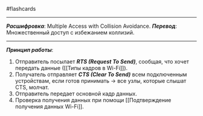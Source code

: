 #flashcards
***
***Расшифровка***: Multiple Access with Collision Avoidance.
***Перевод***: Множественный доступ с избежанием коллизий.
***
***Принцип работы***:
1. Отправитель посылает ***RTS (Request To Send)***, сообщая, что хочет передать данные ([[Типы кадров в Wi-Fi]]).
2. Получатель отправляет ***CTS (Clear To Send)*** всем подключенным устройствам, если готов принимать -> все узлы, которые слышат CTS, молчат.
3. Отправитель передает основной кадр данных.
4. Проверка получения данных при помощи [[Подтверждение получения данных Wi-Fi]].
<!--SR:!2025-09-29,3,250-->